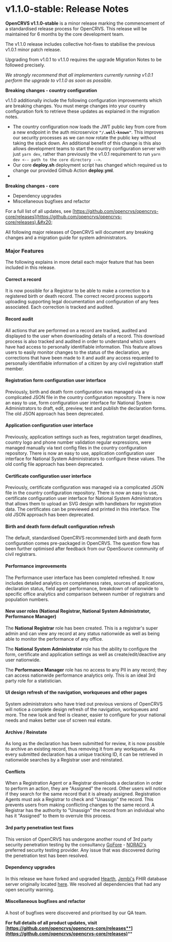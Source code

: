 # v1.1.0-stable: Release Notes

**OpenCRVS v1.1.0-stable** is a minor release marking the commencement of a standardised release process for OpenCRVS.  This release will be maintained for 6 months by the core development team.

The v1.1.0 release includes collective hot-fixes to stabilise the previous v1.0.1 minor patch release. &#x20;

Upgrading from v1.0.1 to v1.1.0 requires the upgrade Migration Notes to be followed precisely. &#x20;

_We strongly recommend that all implementers currently running v1.0.1 perform the upgrade to v1.1.0 as soon as possible._

**Breaking changes - country configuration**

v1.1.0 additionally include the following configuration improvements which are breaking changes.  You must merge changes into your country configuration fork to retrieve these updates as explained in the migration notes.

* The country configuration now loads the JWT public key from core from a new endpoint in the auth microservice **`"/.well-known"`**.  This improves our security processes as we can now rotate the public key without taking the stack down.  An additional benefit of this change is this also allows development teams to start the country configuration server with just `yarn dev`, rather than previously the v1.0.1 requirement to run `yarn dev <-- path to the core directory -->`.
* Our core **deploy.sh** deployment script has changed which required us to change our provided Github Action **deploy.yml**.
*

**Breaking changes - core**

* Dependency upgrades
* Miscellaneous bugfixes and refactor

For a full list of all updates, see [https://github.com/opencrvs/opencrvs-core/releases](https://github.com/opencrvs/opencrvs-core/releases).&#x20;

All following major releases of OpenCRVS will document any breaking changes and a migration guide for system administrators.

### Major Features

The following explains in more detail each major feature that has been included in this release.

#### Correct a record

It is now possible for a Registrar to be able to make a correction to a registered birth or death record. The correct record process supports uploading supporting legal documentation and configuration of any fees associated. Each correction is tracked and audited.

#### Record audit

All actions that are performed on a record are tracked, audited and displayed to the user when downloading details of a record. This download process is also tracked and audited in order to understand which users have had access to personally identifiable information. This feature allows users to easily monitor changes to the status of the declaration, any corrections that have been made to it and audit any access requested to personally identifiable information of a citizen by any civil registration staff member.

#### Registration form configuration user interface

Previously, birth and death form configuration was managed via a complicated JSON file in the country configuration repository. There is now an easy to use, form configuration user interface for National System Administrators to draft, edit, preview, test and publish the declaration forms. The old JSON approach has been deprecated.

#### Application configuration user interface

Previously, application settings such as fees, registration target deadlines, country logo and phone number validation regular expressions, were managed manually via text config files in the country configuration repository. There is now an easy to use, application configuration user interface for National System Administrators to configure these values. The old config file approach has been deprecated.

#### Certificate configuration user interface

Previously, certificate configuration was managed via a complicated JSON file in the country configuration repository. There is now an easy to use, certificate configuration user interface for National System Administrators that allows them to upload an SVG design with handlebars for registration data. The certificates can be previewed and printed in this interface. The old JSON approach has been deprecated.

#### Birth and death form default configuration refresh

The default, standardised OpenCRVS recommended birth and death form configuration comes pre-packaged in OpenCRVS. The question flow has been further optimised after feedback from our OpenSource community of civil registrars.

#### Performance improvements

The Performance user interface has been completed refreshed. It now includes detailed analytics on completeness rates, sources of applications, declaration status, field agent performance, breakdown of nationwide to specific office analytics and comparison between number of registrars and population numbers.

#### New user roles (National Registrar, National System Administrator, Performance Manager)

The **National Registrar** role has been created. This is a registrar's super admin and can view any record at any status nationwide as well as being able to monitor the performance of any office.&#x20;

The **National System Administrator** role has the ability to configure the form, certificate and application settings as well as create/edit/deactive any user nationwide.&#x20;

The **Performance Manager** role has no access to any PII in any record; they can access nationwide performance analytics only. This is an ideal 3rd party role for a statistician.

#### UI design refresh of the navigation, workqueues and other pages

System administrators who have tried out previous versions of OpenCRVS will notice a complete design refresh of the navigation, workqueues and more. The new look and feel is cleaner, easier to configure for your national needs and makes better use of screen real estate.

#### Archive / Reinstate

As long as the declaration has been submitted for review, it is now possible to archive an existing record, thus removing it from any workqueue. As every submitted declaration has a unique tracking ID, it can be retrieved in nationwide searches by a Registrar user and reinstated.

#### Conflicts

When a Registration Agent or a Registrar downloads a declaration in order to perform an action, they are "Assigned" the record. Other users will notice if they search for the same record that it is already assigned. Registration Agents must ask a Registrar to check and "Unassign" the record. This prevents users from making conflicting changes to the same record. A Registrar has the authority to "Unassign" the record from an individual who has it "Assigned" to them to overrule this process.

#### 3rd party penetration test fixes

This version of OpenCRVS has undergone another round of 3rd party security penetration testing by the consultancy [GoFore](https://gofore.com/) - [NORAD's](https://www.norad.no/) preferred security testing provider. Any issue that was discovered during the penetration test has been resolved.

#### Dependency upgrades

In this release we have forked and upgraded [Hearth](https://github.com/opencrvs/hearth), [Jembi's](https://www.jembi.org/) FHIR database server originally located [here](https://github.com/jembi/hearth). We resolved all dependencies that had any open security warning.

#### Miscellaneous bugfixes and refactor

A host of bugfixes were discovered and prioritsed by our QA team.

**For full details of all product updates, visit** [**https://github.com/opencrvs/opencrvs-core/releases**](https://github.com/opencrvs/opencrvs-core/releases)****
